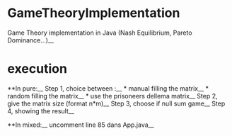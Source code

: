 # GameTheoryImplementation
Game Theory implementation in Java (Nash Equilibrium, Pareto Dominance...)__

# execution
**In pure:__
Step 1, choice between :__
	* manual filling the matrix__
	* random filling the matrix__
	* use the prisoneers dellema matrix__
Step 2, give the matrix size (format n*m)__
Step 3, choose if null sum game__
Step 4, showing the result__

**In mixed:__
	 uncomment line 85 dans App.java__
